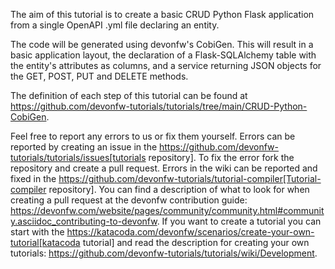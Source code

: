 The aim of this tutorial is to create a basic CRUD Python Flask application from a single OpenAPI .yml file declaring an entity.

The code will be generated using devonfw&#39;s CobiGen. This will result in a basic application layout, the declaration of a Flask-SQLAlchemy table with the entity&#39;s attributes as columns, and a service returning JSON objects for the GET, POST, PUT and DELETE methods.



The definition of each step of this tutorial can be found at https://github.com/devonfw-tutorials/tutorials/tree/main/CRUD-Python-CobiGen. 

Feel free to report any errors to us or fix them yourself. Errors can be reported by creating an issue in the https://github.com/devonfw-tutorials/tutorials/issues[tutorials repository]. To fix the error fork the repository and create a pull request. Errors in the wiki can be reported and fixed in the https://github.com/devonfw-tutorials/tutorial-compiler[Tutorial-compiler repository].
You can find a description of what to look for when creating a pull request at the devonfw contribution guide: https://devonfw.com/website/pages/community/community.html#community.asciidoc_contributing-to-devonfw. If you want to create a tutorial you can start with the https://katacoda.com/devonfw/scenarios/create-your-own-tutorial[katacoda tutorial] and read the description for creating your own tutorials: https://github.com/devonfw-tutorials/tutorials/wiki/Development.

